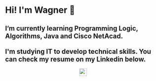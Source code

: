 # Hi! I'm Wagner 👋

## I’m currently learning Programming Logic, Algorithms, Java and Cisco NetAcad. <br><br> I'm studying IT to develop technical skills. You can check my resume on my Linkedin below.

<a class="libutton" href="https://www.linkedin.com/in/wagner-de-souza-fran%C3%A7a/" target="_blank">
<p align='center'>
<img height = 25 src="https://img.shields.io/badge/LinkedIn-0077B5?style=for-the-badge&logo=linkedin&logoColor=white" a class="libutton" href="https://www.linkedin.com/in/wagner-de-souza-fran%C3%A7a/" target = "_blank">
</p>
</a>
